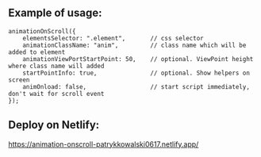 ## Example of usage:

    animationOnScroll({
        elementsSelector: ".element",       // css selector
        animationClassName: "anim",         // class name which will be added to element
        animationViewPortStartPoint: 50,    // optional. ViewPoint height where class name will added
        startPointInfo: true,               // optional. Show helpers on screen
        animOnload: false,                  // start script immediately, don't wait for scroll event
    });

## Deploy on Netlify:

https://animation-onscroll-patrykkowalski0617.netlify.app/
